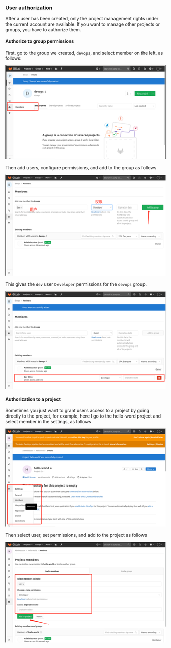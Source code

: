 ### User authorization

After a user has been created, only the project management rights under the current account are available. If you want to manage other projects or groups, you have to authorize them.

#### Authorize to group permissions

First, go to the group we created, `devops`, and select member on the left, as follows:

![图片描述](assets/lab-deploying-and-using-gitlab-in-kubernetes-18-0.png)

Then add users, configure permissions, and add to the group as follows

![图片描述](assets/lab-deploying-and-using-gitlab-in-kubernetes-18-1.png)

This gives the `dev` user `Developer` permissions for the `devops` group.

![图片描述](assets/lab-deploying-and-using-gitlab-in-kubernetes-18-2.png)

#### Authorization to a project

Sometimes you just want to grant users access to a project by going directly to the project, for example, here I go to the hello-word project and select member in the settings, as follows

![图片描述](assets/lab-deploying-and-using-gitlab-in-kubernetes-18-3.png)

Then select user, set permissions, and add to the project as follows

![图片描述](assets/lab-deploying-and-using-gitlab-in-kubernetes-18-4.png)
